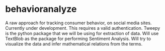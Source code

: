 # behavioranalyze
A raw approach for tracking consumer behavior, on social media sites. Currently under development.
This requires a valid authentication. Tweepy is the python package that we will be using  for extraction of data.
Will use TextBlob as the package for performing Sentiment Analysis.
Will try to visualize the data and infer mathematical relations from the terms.

